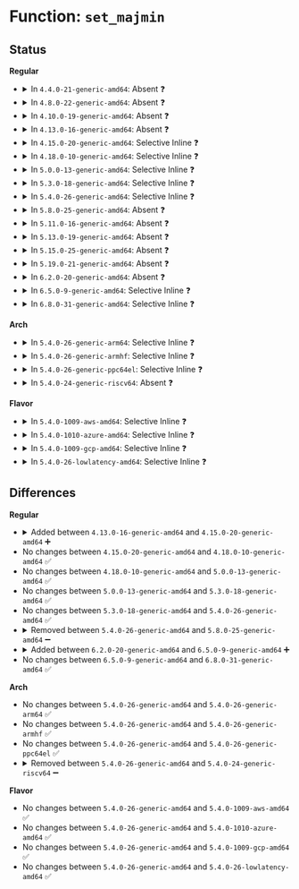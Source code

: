 # Function: <code>set_majmin</code>

## Status
<b>Regular</b>
<ul>
<li>
<details>
<summary>In <code>4.4.0-21-generic-amd64</code>: Absent ❓</summary>

```json
{
  "name": "set_majmin",
  "collision_type": "Unique Static",
  "inline_type": "Selective",
  "funcs": [
    {
      "addr": 18446744071582603584,
      "name": "set_majmin",
      "external": false,
      "loc": "security/device_cgroup.c:268",
      "file": "security/device_cgroup.c",
      "inline": "not declared, inlined",
      "caller_inline": [
        "security/device_cgroup.c:devcgroup_seq_show",
        "security/device_cgroup.c:devcgroup_seq_show",
        "security/device_cgroup.c:devcgroup_seq_show",
        "security/device_cgroup.c:devcgroup_seq_show"
      ],
      "caller_func": [
        "security/device_cgroup.c:devcgroup_seq_show",
        "security/device_cgroup.c:devcgroup_seq_show",
        "security/device_cgroup.c:devcgroup_seq_show",
        "security/device_cgroup.c:devcgroup_seq_show"
      ]
    }
  ],
  "symbols": [
    {
      "addr": 18446744071582603584,
      "name": "set_majmin.part.7",
      "section": ".text",
      "bind": "STB_LOCAL",
      "size": 19
    }
  ]
}
```
</details>
</li>
<li>
<details>
<summary>In <code>4.8.0-22-generic-amd64</code>: Absent ❓</summary>

```json
{
  "name": "set_majmin",
  "collision_type": "Unique Static",
  "inline_type": "Selective",
  "funcs": [
    {
      "addr": 18446744071582850493,
      "name": "set_majmin",
      "external": false,
      "loc": "security/device_cgroup.c:268",
      "file": "security/device_cgroup.c",
      "inline": "not declared, inlined",
      "caller_inline": [
        "security/device_cgroup.c:devcgroup_seq_show",
        "security/device_cgroup.c:devcgroup_seq_show",
        "security/device_cgroup.c:devcgroup_seq_show",
        "security/device_cgroup.c:devcgroup_seq_show"
      ],
      "caller_func": [
        "security/device_cgroup.c:devcgroup_seq_show",
        "security/device_cgroup.c:devcgroup_seq_show",
        "security/device_cgroup.c:devcgroup_seq_show",
        "security/device_cgroup.c:devcgroup_seq_show"
      ]
    }
  ],
  "symbols": [
    {
      "addr": 18446744071582848640,
      "name": "set_majmin.part.7",
      "section": ".text",
      "bind": "STB_LOCAL",
      "size": 19
    }
  ]
}
```
</details>
</li>
<li>
<details>
<summary>In <code>4.10.0-19-generic-amd64</code>: Absent ❓</summary>

```json
{
  "name": "set_majmin",
  "collision_type": "Unique Static",
  "inline_type": "Selective",
  "funcs": [
    {
      "addr": 18446744071582946522,
      "name": "set_majmin",
      "external": false,
      "loc": "security/device_cgroup.c:268",
      "file": "security/device_cgroup.c",
      "inline": "not declared, inlined",
      "caller_inline": [
        "security/device_cgroup.c:devcgroup_seq_show",
        "security/device_cgroup.c:devcgroup_seq_show",
        "security/device_cgroup.c:devcgroup_seq_show",
        "security/device_cgroup.c:devcgroup_seq_show"
      ],
      "caller_func": [
        "security/device_cgroup.c:devcgroup_seq_show",
        "security/device_cgroup.c:devcgroup_seq_show",
        "security/device_cgroup.c:devcgroup_seq_show",
        "security/device_cgroup.c:devcgroup_seq_show"
      ]
    }
  ],
  "symbols": [
    {
      "addr": 18446744071582944688,
      "name": "set_majmin.part.9",
      "section": ".text",
      "bind": "STB_LOCAL",
      "size": 19
    }
  ]
}
```
</details>
</li>
<li>
<details>
<summary>In <code>4.13.0-16-generic-amd64</code>: Absent ❓</summary>

```json
{
  "name": "set_majmin",
  "collision_type": "Unique Static",
  "inline_type": "Selective",
  "funcs": [
    {
      "addr": 18446744071582996762,
      "name": "set_majmin",
      "external": false,
      "loc": "security/device_cgroup.c:268",
      "file": "security/device_cgroup.c",
      "inline": "not declared, inlined",
      "caller_inline": [
        "security/device_cgroup.c:devcgroup_seq_show",
        "security/device_cgroup.c:devcgroup_seq_show",
        "security/device_cgroup.c:devcgroup_seq_show",
        "security/device_cgroup.c:devcgroup_seq_show"
      ],
      "caller_func": [
        "security/device_cgroup.c:devcgroup_seq_show",
        "security/device_cgroup.c:devcgroup_seq_show",
        "security/device_cgroup.c:devcgroup_seq_show",
        "security/device_cgroup.c:devcgroup_seq_show"
      ]
    }
  ],
  "symbols": [
    {
      "addr": 18446744071582994800,
      "name": "set_majmin.part.8",
      "section": ".text",
      "bind": "STB_LOCAL",
      "size": 101
    }
  ]
}
```
</details>
</li>
<li>
<details>
<summary>In <code>4.15.0-20-generic-amd64</code>: Selective Inline ❓</summary>

```c
void set_majmin(char * str, unsigned int m)
```

```json
{
  "name": "set_majmin",
  "collision_type": "Unique Static",
  "inline_type": "Selective",
  "funcs": [
    {
      "addr": 18446744071583159088,
      "name": "set_majmin",
      "external": false,
      "loc": "security/device_cgroup.c:260",
      "file": "security/device_cgroup.c",
      "inline": "not declared, inlined",
      "caller_inline": [],
      "caller_func": [
        "security/device_cgroup.c:devcgroup_seq_show",
        "security/device_cgroup.c:devcgroup_seq_show",
        "security/device_cgroup.c:devcgroup_seq_show",
        "security/device_cgroup.c:devcgroup_seq_show"
      ]
    }
  ],
  "symbols": [
    {
      "addr": 18446744071583159088,
      "name": "set_majmin",
      "section": ".text",
      "bind": "STB_LOCAL",
      "size": 39
    }
  ]
}
```
</details>
</li>
<li>
<details>
<summary>In <code>4.18.0-10-generic-amd64</code>: Selective Inline ❓</summary>

```c
void set_majmin(char * str, unsigned int m)
```

```json
{
  "name": "set_majmin",
  "collision_type": "Unique Static",
  "inline_type": "Selective",
  "funcs": [
    {
      "addr": 18446744071583364592,
      "name": "set_majmin",
      "external": false,
      "loc": "security/device_cgroup.c:260",
      "file": "security/device_cgroup.c",
      "inline": "not declared, inlined",
      "caller_inline": [],
      "caller_func": [
        "security/device_cgroup.c:devcgroup_seq_show",
        "security/device_cgroup.c:devcgroup_seq_show",
        "security/device_cgroup.c:devcgroup_seq_show",
        "security/device_cgroup.c:devcgroup_seq_show"
      ]
    }
  ],
  "symbols": [
    {
      "addr": 18446744071583364592,
      "name": "set_majmin",
      "section": ".text",
      "bind": "STB_LOCAL",
      "size": 39
    }
  ]
}
```
</details>
</li>
<li>
<details>
<summary>In <code>5.0.0-13-generic-amd64</code>: Selective Inline ❓</summary>

```c
void set_majmin(char * str, unsigned int m)
```

```json
{
  "name": "set_majmin",
  "collision_type": "Unique Static",
  "inline_type": "Selective",
  "funcs": [
    {
      "addr": 18446744071583483344,
      "name": "set_majmin",
      "external": false,
      "loc": "security/device_cgroup.c:260",
      "file": "security/device_cgroup.c",
      "inline": "not declared, inlined",
      "caller_inline": [],
      "caller_func": [
        "security/device_cgroup.c:devcgroup_seq_show",
        "security/device_cgroup.c:devcgroup_seq_show",
        "security/device_cgroup.c:devcgroup_seq_show",
        "security/device_cgroup.c:devcgroup_seq_show"
      ]
    }
  ],
  "symbols": [
    {
      "addr": 18446744071583483344,
      "name": "set_majmin",
      "section": ".text",
      "bind": "STB_LOCAL",
      "size": 39
    }
  ]
}
```
</details>
</li>
<li>
<details>
<summary>In <code>5.3.0-18-generic-amd64</code>: Selective Inline ❓</summary>

```c
void set_majmin(char * str, unsigned int m)
```

```json
{
  "name": "set_majmin",
  "collision_type": "Unique Static",
  "inline_type": "Selective",
  "funcs": [
    {
      "addr": 18446744071583669456,
      "name": "set_majmin",
      "external": false,
      "loc": "security/device_cgroup.c:259",
      "file": "security/device_cgroup.c",
      "inline": "not declared, inlined",
      "caller_inline": [],
      "caller_func": [
        "security/device_cgroup.c:devcgroup_seq_show",
        "security/device_cgroup.c:devcgroup_seq_show",
        "security/device_cgroup.c:devcgroup_seq_show",
        "security/device_cgroup.c:devcgroup_seq_show"
      ]
    }
  ],
  "symbols": [
    {
      "addr": 18446744071583669456,
      "name": "set_majmin",
      "section": ".text",
      "bind": "STB_LOCAL",
      "size": 39
    }
  ]
}
```
</details>
</li>
<li>
<details>
<summary>In <code>5.4.0-26-generic-amd64</code>: Selective Inline ❓</summary>

```c
void set_majmin(char * str, unsigned int m)
```

```json
{
  "name": "set_majmin",
  "collision_type": "Unique Static",
  "inline_type": "Selective",
  "funcs": [
    {
      "addr": 18446744071583776464,
      "name": "set_majmin",
      "external": false,
      "loc": "security/device_cgroup.c:259",
      "file": "security/device_cgroup.c",
      "inline": "not declared, inlined",
      "caller_inline": [],
      "caller_func": [
        "security/device_cgroup.c:devcgroup_seq_show",
        "security/device_cgroup.c:devcgroup_seq_show",
        "security/device_cgroup.c:devcgroup_seq_show",
        "security/device_cgroup.c:devcgroup_seq_show"
      ]
    }
  ],
  "symbols": [
    {
      "addr": 18446744071583776464,
      "name": "set_majmin",
      "section": ".text",
      "bind": "STB_LOCAL",
      "size": 39
    }
  ]
}
```
</details>
</li>
<li>
<details>
<summary>In <code>5.8.0-25-generic-amd64</code>: Absent ❓</summary>

```json
{
  "name": "set_majmin",
  "collision_type": "Unique Static",
  "inline_type": "Full",
  "funcs": [
    {
      "addr": 18446744071584168964,
      "name": "set_majmin",
      "external": false,
      "loc": "security/device_cgroup.c:261",
      "file": "security/device_cgroup.c",
      "inline": "not declared, inlined",
      "caller_inline": [
        "security/device_cgroup.c:devcgroup_seq_show",
        "security/device_cgroup.c:devcgroup_seq_show",
        "security/device_cgroup.c:devcgroup_seq_show",
        "security/device_cgroup.c:devcgroup_seq_show",
        "security/device_cgroup.c:devcgroup_seq_show",
        "security/device_cgroup.c:devcgroup_seq_show",
        "security/device_cgroup.c:devcgroup_seq_show",
        "security/device_cgroup.c:devcgroup_seq_show"
      ],
      "caller_func": []
    }
  ],
  "symbols": []
}
```
</details>
</li>
<li>
<details>
<summary>In <code>5.11.0-16-generic-amd64</code>: Absent ❓</summary>

```json
{
  "name": "set_majmin",
  "collision_type": "Unique Static",
  "inline_type": "Full",
  "funcs": [
    {
      "addr": 18446744071584288084,
      "name": "set_majmin",
      "external": false,
      "loc": "security/device_cgroup.c:261",
      "file": "security/device_cgroup.c",
      "inline": "not declared, inlined",
      "caller_inline": [
        "security/device_cgroup.c:devcgroup_seq_show",
        "security/device_cgroup.c:devcgroup_seq_show",
        "security/device_cgroup.c:devcgroup_seq_show",
        "security/device_cgroup.c:devcgroup_seq_show",
        "security/device_cgroup.c:devcgroup_seq_show",
        "security/device_cgroup.c:devcgroup_seq_show",
        "security/device_cgroup.c:devcgroup_seq_show",
        "security/device_cgroup.c:devcgroup_seq_show"
      ],
      "caller_func": []
    }
  ],
  "symbols": []
}
```
</details>
</li>
<li>
<details>
<summary>In <code>5.13.0-19-generic-amd64</code>: Absent ❓</summary>

```json
{
  "name": "set_majmin",
  "collision_type": "Unique Static",
  "inline_type": "Full",
  "funcs": [
    {
      "addr": 18446744071584313172,
      "name": "set_majmin",
      "external": false,
      "loc": "security/device_cgroup.c:261",
      "file": "security/device_cgroup.c",
      "inline": "not declared, inlined",
      "caller_inline": [
        "security/device_cgroup.c:devcgroup_seq_show",
        "security/device_cgroup.c:devcgroup_seq_show",
        "security/device_cgroup.c:devcgroup_seq_show",
        "security/device_cgroup.c:devcgroup_seq_show",
        "security/device_cgroup.c:devcgroup_seq_show",
        "security/device_cgroup.c:devcgroup_seq_show",
        "security/device_cgroup.c:devcgroup_seq_show",
        "security/device_cgroup.c:devcgroup_seq_show"
      ],
      "caller_func": []
    }
  ],
  "symbols": []
}
```
</details>
</li>
<li>
<details>
<summary>In <code>5.15.0-25-generic-amd64</code>: Absent ❓</summary>

```json
{
  "name": "set_majmin",
  "collision_type": "Unique Static",
  "inline_type": "Full",
  "funcs": [
    {
      "addr": 18446744071584700100,
      "name": "set_majmin",
      "external": false,
      "loc": "security/device_cgroup.c:261",
      "file": "security/device_cgroup.c",
      "inline": "not declared, inlined",
      "caller_inline": [
        "security/device_cgroup.c:devcgroup_seq_show",
        "security/device_cgroup.c:devcgroup_seq_show",
        "security/device_cgroup.c:devcgroup_seq_show",
        "security/device_cgroup.c:devcgroup_seq_show",
        "security/device_cgroup.c:devcgroup_seq_show",
        "security/device_cgroup.c:devcgroup_seq_show",
        "security/device_cgroup.c:devcgroup_seq_show",
        "security/device_cgroup.c:devcgroup_seq_show"
      ],
      "caller_func": []
    }
  ],
  "symbols": []
}
```
</details>
</li>
<li>
<details>
<summary>In <code>5.19.0-21-generic-amd64</code>: Absent ❓</summary>

```json
{
  "name": "set_majmin",
  "collision_type": "Unique Static",
  "inline_type": "Full",
  "funcs": [
    {
      "addr": 18446744071585364278,
      "name": "set_majmin",
      "external": false,
      "loc": "security/device_cgroup.c:262",
      "file": "security/device_cgroup.c",
      "inline": "not declared, inlined",
      "caller_inline": [
        "security/device_cgroup.c:devcgroup_seq_show",
        "security/device_cgroup.c:devcgroup_seq_show",
        "security/device_cgroup.c:devcgroup_seq_show",
        "security/device_cgroup.c:devcgroup_seq_show",
        "security/device_cgroup.c:devcgroup_seq_show",
        "security/device_cgroup.c:devcgroup_seq_show"
      ],
      "caller_func": []
    }
  ],
  "symbols": []
}
```
</details>
</li>
<li>
<details>
<summary>In <code>6.2.0-20-generic-amd64</code>: Absent ❓</summary>

```json
{
  "name": "set_majmin",
  "collision_type": "Unique Static",
  "inline_type": "Full",
  "funcs": [
    {
      "addr": 18446744071586114654,
      "name": "set_majmin",
      "external": false,
      "loc": "security/device_cgroup.c:273",
      "file": "security/device_cgroup.c",
      "inline": "not declared, inlined",
      "caller_inline": [
        "security/device_cgroup.c:devcgroup_seq_show",
        "security/device_cgroup.c:devcgroup_seq_show",
        "security/device_cgroup.c:devcgroup_seq_show",
        "security/device_cgroup.c:devcgroup_seq_show"
      ],
      "caller_func": []
    }
  ],
  "symbols": []
}
```
</details>
</li>
<li>
<details>
<summary>In <code>6.5.0-9-generic-amd64</code>: Selective Inline ❓</summary>

```c
void set_majmin(char * str, unsigned int m)
```

```json
{
  "name": "set_majmin",
  "collision_type": "Unique Static",
  "inline_type": "Selective",
  "funcs": [
    {
      "addr": 18446744071586353627,
      "name": "set_majmin",
      "external": false,
      "loc": "security/device_cgroup.c:273",
      "file": "security/device_cgroup.c",
      "inline": "not declared, inlined",
      "caller_inline": [
        "security/device_cgroup.c:devcgroup_seq_show",
        "security/device_cgroup.c:devcgroup_seq_show"
      ],
      "caller_func": [
        "security/device_cgroup.c:devcgroup_seq_show",
        "security/device_cgroup.c:devcgroup_seq_show"
      ]
    }
  ],
  "symbols": [
    {
      "addr": 18446744071586351184,
      "name": "set_majmin",
      "section": ".text",
      "bind": "STB_LOCAL",
      "size": 63
    }
  ]
}
```
</details>
</li>
<li>
<details>
<summary>In <code>6.8.0-31-generic-amd64</code>: Selective Inline ❓</summary>

```c
void set_majmin(char * str, unsigned int m)
```

```json
{
  "name": "set_majmin",
  "collision_type": "Unique Static",
  "inline_type": "Selective",
  "funcs": [
    {
      "addr": 18446744071586620731,
      "name": "set_majmin",
      "external": false,
      "loc": "security/device_cgroup.c:273",
      "file": "security/device_cgroup.c",
      "inline": "not declared, inlined",
      "caller_inline": [
        "security/device_cgroup.c:devcgroup_seq_show",
        "security/device_cgroup.c:devcgroup_seq_show"
      ],
      "caller_func": [
        "security/device_cgroup.c:devcgroup_seq_show",
        "security/device_cgroup.c:devcgroup_seq_show"
      ]
    }
  ],
  "symbols": [
    {
      "addr": 18446744071586618240,
      "name": "set_majmin",
      "section": ".text",
      "bind": "STB_LOCAL",
      "size": 63
    }
  ]
}
```
</details>
</li>
</ul>
<b>Arch</b>
<ul>
<li>
<details>
<summary>In <code>5.4.0-26-generic-arm64</code>: Selective Inline ❓</summary>

```c
void set_majmin(char * str, unsigned int m)
```

```json
{
  "name": "set_majmin",
  "collision_type": "Unique Static",
  "inline_type": "Selective",
  "funcs": [
    {
      "addr": 18446603336495578584,
      "name": "set_majmin",
      "external": false,
      "loc": "security/device_cgroup.c:259",
      "file": "security/device_cgroup.c",
      "inline": "not declared, inlined",
      "caller_inline": [],
      "caller_func": [
        "security/device_cgroup.c:devcgroup_seq_show",
        "security/device_cgroup.c:devcgroup_seq_show",
        "security/device_cgroup.c:devcgroup_seq_show",
        "security/device_cgroup.c:devcgroup_seq_show"
      ]
    }
  ],
  "symbols": [
    {
      "addr": 18446603336495578584,
      "name": "set_majmin",
      "section": ".text",
      "bind": "STB_LOCAL",
      "size": 88
    }
  ]
}
```
</details>
</li>
<li>
<details>
<summary>In <code>5.4.0-26-generic-armhf</code>: Selective Inline ❓</summary>

```c
void set_majmin(char * str, unsigned int m)
```

```json
{
  "name": "set_majmin",
  "collision_type": "Unique Static",
  "inline_type": "Selective",
  "funcs": [
    {
      "addr": 3228940488,
      "name": "set_majmin",
      "external": false,
      "loc": "security/device_cgroup.c:259",
      "file": "security/device_cgroup.c",
      "inline": "not declared, inlined",
      "caller_inline": [],
      "caller_func": [
        "security/device_cgroup.c:devcgroup_seq_show",
        "security/device_cgroup.c:devcgroup_seq_show",
        "security/device_cgroup.c:devcgroup_seq_show",
        "security/device_cgroup.c:devcgroup_seq_show"
      ]
    }
  ],
  "symbols": [
    {
      "addr": 3228940488,
      "name": "set_majmin",
      "section": ".text",
      "bind": "STB_LOCAL",
      "size": 68
    }
  ]
}
```
</details>
</li>
<li>
<details>
<summary>In <code>5.4.0-26-generic-ppc64el</code>: Selective Inline ❓</summary>

```c
void set_majmin(char * str, unsigned int m)
```

```json
{
  "name": "set_majmin",
  "collision_type": "Unique Static",
  "inline_type": "Selective",
  "funcs": [
    {
      "addr": 13835058055289675648,
      "name": "set_majmin",
      "external": false,
      "loc": "security/device_cgroup.c:259",
      "file": "security/device_cgroup.c",
      "inline": "not declared, inlined",
      "caller_inline": [],
      "caller_func": [
        "security/device_cgroup.c:devcgroup_seq_show",
        "security/device_cgroup.c:devcgroup_seq_show",
        "security/device_cgroup.c:devcgroup_seq_show",
        "security/device_cgroup.c:devcgroup_seq_show"
      ]
    }
  ],
  "symbols": [
    {
      "addr": 13835058055289675648,
      "name": "set_majmin",
      "section": ".text",
      "bind": "STB_LOCAL",
      "size": 96
    }
  ]
}
```
</details>
</li>
<li>
<details>
<summary>In <code>5.4.0-24-generic-riscv64</code>: Absent ❓</summary>

```json
{
  "name": "set_majmin",
  "collision_type": "Unique Static",
  "inline_type": "Selective",
  "funcs": [
    {
      "addr": 18446743936274746792,
      "name": "set_majmin",
      "external": false,
      "loc": "security/device_cgroup.c:259",
      "file": "security/device_cgroup.c",
      "inline": "not declared, inlined",
      "caller_inline": [
        "security/device_cgroup.c:devcgroup_seq_show",
        "security/device_cgroup.c:devcgroup_seq_show",
        "security/device_cgroup.c:devcgroup_seq_show",
        "security/device_cgroup.c:devcgroup_seq_show"
      ],
      "caller_func": [
        "security/device_cgroup.c:devcgroup_seq_show",
        "security/device_cgroup.c:devcgroup_seq_show",
        "security/device_cgroup.c:devcgroup_seq_show",
        "security/device_cgroup.c:devcgroup_seq_show"
      ]
    }
  ],
  "symbols": [
    {
      "addr": 18446743936274745174,
      "name": "set_majmin.part.0",
      "section": ".text",
      "bind": "STB_LOCAL",
      "size": 40
    }
  ]
}
```
</details>
</li>
</ul>
<b>Flavor</b>
<ul>
<li>
<details>
<summary>In <code>5.4.0-1009-aws-amd64</code>: Selective Inline ❓</summary>

```c
void set_majmin(char * str, unsigned int m)
```

```json
{
  "name": "set_majmin",
  "collision_type": "Unique Static",
  "inline_type": "Selective",
  "funcs": [
    {
      "addr": 18446744071583745200,
      "name": "set_majmin",
      "external": false,
      "loc": "security/device_cgroup.c:259",
      "file": "security/device_cgroup.c",
      "inline": "not declared, inlined",
      "caller_inline": [],
      "caller_func": [
        "security/device_cgroup.c:devcgroup_seq_show",
        "security/device_cgroup.c:devcgroup_seq_show",
        "security/device_cgroup.c:devcgroup_seq_show",
        "security/device_cgroup.c:devcgroup_seq_show"
      ]
    }
  ],
  "symbols": [
    {
      "addr": 18446744071583745200,
      "name": "set_majmin",
      "section": ".text",
      "bind": "STB_LOCAL",
      "size": 39
    }
  ]
}
```
</details>
</li>
<li>
<details>
<summary>In <code>5.4.0-1010-azure-amd64</code>: Selective Inline ❓</summary>

```c
void set_majmin(char * str, unsigned int m)
```

```json
{
  "name": "set_majmin",
  "collision_type": "Unique Static",
  "inline_type": "Selective",
  "funcs": [
    {
      "addr": 18446744071583682256,
      "name": "set_majmin",
      "external": false,
      "loc": "security/device_cgroup.c:259",
      "file": "security/device_cgroup.c",
      "inline": "not declared, inlined",
      "caller_inline": [],
      "caller_func": [
        "security/device_cgroup.c:devcgroup_seq_show",
        "security/device_cgroup.c:devcgroup_seq_show",
        "security/device_cgroup.c:devcgroup_seq_show",
        "security/device_cgroup.c:devcgroup_seq_show"
      ]
    }
  ],
  "symbols": [
    {
      "addr": 18446744071583682256,
      "name": "set_majmin",
      "section": ".text",
      "bind": "STB_LOCAL",
      "size": 39
    }
  ]
}
```
</details>
</li>
<li>
<details>
<summary>In <code>5.4.0-1009-gcp-amd64</code>: Selective Inline ❓</summary>

```c
void set_majmin(char * str, unsigned int m)
```

```json
{
  "name": "set_majmin",
  "collision_type": "Unique Static",
  "inline_type": "Selective",
  "funcs": [
    {
      "addr": 18446744071583728976,
      "name": "set_majmin",
      "external": false,
      "loc": "security/device_cgroup.c:259",
      "file": "security/device_cgroup.c",
      "inline": "not declared, inlined",
      "caller_inline": [],
      "caller_func": [
        "security/device_cgroup.c:devcgroup_seq_show",
        "security/device_cgroup.c:devcgroup_seq_show",
        "security/device_cgroup.c:devcgroup_seq_show",
        "security/device_cgroup.c:devcgroup_seq_show"
      ]
    }
  ],
  "symbols": [
    {
      "addr": 18446744071583728976,
      "name": "set_majmin",
      "section": ".text",
      "bind": "STB_LOCAL",
      "size": 39
    }
  ]
}
```
</details>
</li>
<li>
<details>
<summary>In <code>5.4.0-26-lowlatency-amd64</code>: Selective Inline ❓</summary>

```c
void set_majmin(char * str, unsigned int m)
```

```json
{
  "name": "set_majmin",
  "collision_type": "Unique Static",
  "inline_type": "Selective",
  "funcs": [
    {
      "addr": 18446744071583829760,
      "name": "set_majmin",
      "external": false,
      "loc": "security/device_cgroup.c:259",
      "file": "security/device_cgroup.c",
      "inline": "not declared, inlined",
      "caller_inline": [],
      "caller_func": [
        "security/device_cgroup.c:devcgroup_seq_show",
        "security/device_cgroup.c:devcgroup_seq_show",
        "security/device_cgroup.c:devcgroup_seq_show",
        "security/device_cgroup.c:devcgroup_seq_show"
      ]
    }
  ],
  "symbols": [
    {
      "addr": 18446744071583829760,
      "name": "set_majmin",
      "section": ".text",
      "bind": "STB_LOCAL",
      "size": 39
    }
  ]
}
```
</details>
</li>
</ul>

## Differences
<b>Regular</b>
<ul>
<li>
<details>
<summary>Added between <code>4.13.0-16-generic-amd64</code> and <code>4.15.0-20-generic-amd64</code> ➕</summary>

```c
void set_majmin(char * str, unsigned int m)
```
</details>
</li>
<li>
No changes between <code>4.15.0-20-generic-amd64</code> and <code>4.18.0-10-generic-amd64</code> ✅
</li>
<li>
No changes between <code>4.18.0-10-generic-amd64</code> and <code>5.0.0-13-generic-amd64</code> ✅
</li>
<li>
No changes between <code>5.0.0-13-generic-amd64</code> and <code>5.3.0-18-generic-amd64</code> ✅
</li>
<li>
No changes between <code>5.3.0-18-generic-amd64</code> and <code>5.4.0-26-generic-amd64</code> ✅
</li>
<li>
<details>
<summary>Removed between <code>5.4.0-26-generic-amd64</code> and <code>5.8.0-25-generic-amd64</code> ➖</summary>

```c
void set_majmin(char * str, unsigned int m)
```
</details>
</li>
<li>
<details>
<summary>Added between <code>6.2.0-20-generic-amd64</code> and <code>6.5.0-9-generic-amd64</code> ➕</summary>

```c
void set_majmin(char * str, unsigned int m)
```
</details>
</li>
<li>
No changes between <code>6.5.0-9-generic-amd64</code> and <code>6.8.0-31-generic-amd64</code> ✅
</li>
</ul>
<b>Arch</b>
<ul>
<li>
No changes between <code>5.4.0-26-generic-amd64</code> and <code>5.4.0-26-generic-arm64</code> ✅
</li>
<li>
No changes between <code>5.4.0-26-generic-amd64</code> and <code>5.4.0-26-generic-armhf</code> ✅
</li>
<li>
No changes between <code>5.4.0-26-generic-amd64</code> and <code>5.4.0-26-generic-ppc64el</code> ✅
</li>
<li>
<details>
<summary>Removed between <code>5.4.0-26-generic-amd64</code> and <code>5.4.0-24-generic-riscv64</code> ➖</summary>

```c
void set_majmin(char * str, unsigned int m)
```
</details>
</li>
</ul>
<b>Flavor</b>
<ul>
<li>
No changes between <code>5.4.0-26-generic-amd64</code> and <code>5.4.0-1009-aws-amd64</code> ✅
</li>
<li>
No changes between <code>5.4.0-26-generic-amd64</code> and <code>5.4.0-1010-azure-amd64</code> ✅
</li>
<li>
No changes between <code>5.4.0-26-generic-amd64</code> and <code>5.4.0-1009-gcp-amd64</code> ✅
</li>
<li>
No changes between <code>5.4.0-26-generic-amd64</code> and <code>5.4.0-26-lowlatency-amd64</code> ✅
</li>
</ul>
